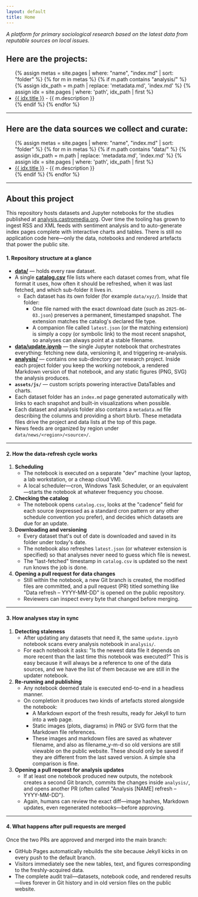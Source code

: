 ```yaml
---
layout: default
title: Home
---
```


<p><i>A platform for primary sociological research based on the latest data from reputable sources on local issues.</i></p>

## Here are the projects:

<div markdown="0">

<ul>
{% assign metas = site.pages | where: "name", "index.md" | sort: "folder" %}
{% for m in metas %}
{% if m.path contains "analysis/" %}
  {% assign idx_path = m.path | replace: 'metadata.md', 'index.md' %}
  {% assign idx = site.pages | where: 'path', idx_path | first %}
  <li><a href="{{ idx.url }}">{{ idx.title }}</a> - {{ m.description }}</li>
{% endif %}
{% endfor %}
</ul>

</div>

---

## Here are the data sources we collect and curate:

<div markdown="0">

<ul>
{% assign metas = site.pages | where: "name", "index.md" | sort: "folder" %}
{% for m in metas %}
{% if m.path contains "data/" %}
  {% assign idx_path = m.path | replace: 'metadata.md', 'index.md' %}
  {% assign idx = site.pages | where: 'path', idx_path | first %}
  <li><a href="{{ idx.url }}">{{ idx.title }}</a> - {{ m.description }}</li>
{% endif %}
{% endfor %}
</ul>


</div>

---

## About this project

This repository hosts datasets and Jupyter notebooks for the studies published at [analysis.castromedia.org](https://analysis.castromedia.org).
Over time the tooling has grown to ingest RSS and XML feeds with sentiment analysis and to auto-generate index pages complete with interactive charts and tables.
There is still no application code here—only the data, notebooks and rendered artefacts that power the public site.


#### 1. Repository structure at a glance

* **[data/](https://github.com/Castro-Media/Analysis/tree/main/data)** — holds every raw dataset.
* A single **[catalog.csv](https://github.com/Castro-Media/Analysis/blob/main/data/catalog.csv)** file lists where each dataset comes from, what file format it uses, how often it should be refreshed, when it was last fetched, and which sub-folder it lives in.
  * Each dataset has its own folder (for example `data/xyz/`). Inside that folder:
    * One file named with the exact download date (such as `2025-06-03.json`) preserves a permanent, timestamped snapshot. The extension matches the catalog's declared file type.
    * A companion file called `latest.json` (or the matching extension) is simply a copy (or symbolic link) to the most recent snapshot, so analyses can always point at a stable filename.
* **[data/update.ipynb](https://github.com/Castro-Media/Analysis/blob/main/data/update.ipynb)** — the single Jupyter notebook that orchestrates everything: fetching new data, versioning it, and triggering re-analysis.
* **[analysis/](https://github.com/Castro-Media/Analysis/tree/main/analysis)** — contains one sub-directory per research project. Inside each project folder you keep the working notebook, a rendered Markdown version of that notebook, and any static figures (PNG, SVG) the analysis produces.
* **`assets/js/`** — custom scripts powering interactive DataTables and charts.
* Each dataset folder has an `index.md` page generated automatically with links to each snapshot and built-in visualizations when possible.
* Each dataset and analysis folder also contains a `metadata.md` file describing the columns and providing a short blurb. These metadata files drive the project and data lists at the top of this page.
* News feeds are organized by region under `data/news/<region>/<source>/`.

---

#### 2. How the data-refresh cycle works

1. **Scheduling**
   * The notebook is executed on a separate "dev" machine (your laptop, a lab workstation, or a cheap cloud VM).
   * A local scheduler—cron, Windows Task Scheduler, or an equivalent—starts the notebook at whatever frequency you choose.
2. **Checking the catalog**
   * The notebook opens `catalog.csv`, looks at the "cadence" field for each source (expressed as a standard cron pattern or any other schedule convention you prefer), and decides which datasets are due for an update.
3. **Downloading and versioning**
   * Every dataset that's out of date is downloaded and saved in its folder under today's date.
   * The notebook also refreshes `latest.json` (or whatever extension is specified) so that analyses never need to guess which file is newest.
   * The "last-fetched" timestamp in `catalog.csv` is updated so the next run knows the job is done.
4. **Opening a pull request for data changes**
   * Still within the notebook, a new Git branch is created, the modified files are committed, and a pull request (PR) titled something like "Data refresh – YYYY-MM-DD" is opened on the public repository.
   * Reviewers can inspect every byte that changed before merging.

---

#### 3. How analyses stay in sync

1. **Detecting staleness**
   * After updating any datasets that need it, the same `update.ipynb` notebook scans every analysis notebook in `analysis/`.
   * For each notebook it asks: "Is the newest data file it depends on more recent than the last time this notebook was executed?" This is easy because it will always be a reference to one of the data sources, and we have the list of them because we are still in the updater notebook.
2. **Re-running and publishing**
   * Any notebook deemed stale is executed end-to-end in a headless manner.
   * On completion it produces two kinds of artefacts stored alongside the notebook:
     * A Markdown export of the fresh results, ready for Jekyll to turn into a web page.
     * Static images (plots, diagrams) in PNG or SVG form that the Markdown file references.
     * These images and markdown files are saved as whatever filename, and also as filename_y-m-d so old versions are still viewable on the public website. These should only be saved if they are different from the last saved version. A simple sha comparison is fine.
3. **Opening a pull request for analysis updates**
   * If at least one notebook produced new outputs, the notebook creates a second Git branch, commits the changes inside `analysis/`, and opens another PR (often called "Analysis [NAME] refresh – YYYY-MM-DD").
   * Again, humans can review the exact diff—image hashes, Markdown updates, even regenerated notebooks—before approving.

---

#### 4. What happens after pull requests are merged

Once the two PRs are approved and merged into the main branch:

* GitHub Pages automatically rebuilds the site because Jekyll kicks in on every push to the default branch.
* Visitors immediately see the new tables, text, and figures corresponding to the freshly-acquired data.
* The complete audit trail—datasets, notebook code, and rendered results—lives forever in Git history and in old version files on the public website.

